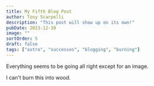 ```yaml
---
title: My Fifth Blog Post
author: Tony Scarpelli
description: "This post will show up on its own!"
pubDate: 2023-12-30
image: ""
sortOrder: 5
draft: false
tags: ["astro", "successes", "blogging", "burning"]
---
```


Everything seems to be going all right except for an image.

I can't burn this into wood.
